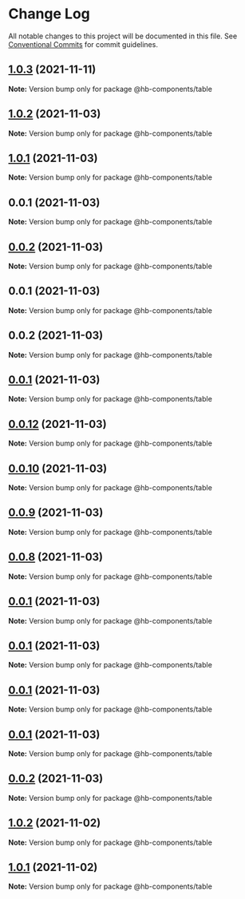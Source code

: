 # Change Log

All notable changes to this project will be documented in this file.
See [Conventional Commits](https://conventionalcommits.org) for commit guidelines.

## [1.0.3](https://github.com/hyw521/lernaComponents/compare/@hb-components/table@1.0.2...@hb-components/table@1.0.3) (2021-11-11)

**Note:** Version bump only for package @hb-components/table





## [1.0.2](https://github.com/hyw521/lernaComponents/compare/@hb-components/table@1.0.1...@hb-components/table@1.0.2) (2021-11-03)

**Note:** Version bump only for package @hb-components/table





## [1.0.1](https://github.com/hyw521/lernaComponents/compare/@hb-components/table@0.0.1...@hb-components/table@1.0.1) (2021-11-03)

**Note:** Version bump only for package @hb-components/table





## 0.0.1 (2021-11-03)

**Note:** Version bump only for package @hb-components/table





## [0.0.2](https://github.com/hyw521/lernaComponents/compare/@hb-components/table@0.0.1...@hb-components/table@0.0.2) (2021-11-03)

**Note:** Version bump only for package @hb-components/table





## 0.0.1 (2021-11-03)

**Note:** Version bump only for package @hb-components/table





## 0.0.2 (2021-11-03)

**Note:** Version bump only for package @hb-components/table





## [0.0.1](https://github.com/hyw521/lernaComponents/compare/@hb-components/table@0.0.12...@hb-components/table@0.0.1) (2021-11-03)

**Note:** Version bump only for package @hb-components/table





## [0.0.12](https://github.com/hyw521/lernaComponents/compare/@hb-components/table@0.0.10...@hb-components/table@0.0.12) (2021-11-03)

**Note:** Version bump only for package @hb-components/table





## [0.0.10](https://github.com/hyw521/lernaComponents/compare/@hb-components/table@0.0.9...@hb-components/table@0.0.10) (2021-11-03)

**Note:** Version bump only for package @hb-components/table





## [0.0.9](https://github.com/hyw521/lernaComponents/compare/@hb-components/table@0.0.8...@hb-components/table@0.0.9) (2021-11-03)

**Note:** Version bump only for package @hb-components/table





## [0.0.8](https://github.com/hyw521/lernaComponents/compare/@hb-components/table@0.0.1...@hb-components/table@0.0.8) (2021-11-03)

**Note:** Version bump only for package @hb-components/table





## [0.0.1](https://github.com/hyw521/lernaComponents/compare/@hb-components/table@0.0.1...@hb-components/table@0.0.1) (2021-11-03)

**Note:** Version bump only for package @hb-components/table





## [0.0.1](https://github.com/hyw521/lernaComponents/compare/@hb-components/table@0.0.1...@hb-components/table@0.0.1) (2021-11-03)

**Note:** Version bump only for package @hb-components/table





## [0.0.1](https://github.com/hyw521/lernaComponents/compare/@hb-components/table@0.0.1...@hb-components/table@0.0.1) (2021-11-03)

**Note:** Version bump only for package @hb-components/table





## [0.0.1](https://github.com/hyw521/lernaComponents/compare/@hb-components/table@0.0.2...@hb-components/table@0.0.1) (2021-11-03)

**Note:** Version bump only for package @hb-components/table





## [0.0.2](https://github.com/hyw521/lernaComponents/compare/@hb-components/table@1.0.2...@hb-components/table@0.0.2) (2021-11-03)

**Note:** Version bump only for package @hb-components/table





## [1.0.2](https://github.com/hyw521/lernaComponents/compare/@hb-components/table@1.0.1...@hb-components/table@1.0.2) (2021-11-02)

**Note:** Version bump only for package @hb-components/table





## [1.0.1](https://github.com/hyw521/lernaComponents/compare/@hb-components/table@1.0.1...@hb-components/table@1.0.1) (2021-11-02)

**Note:** Version bump only for package @hb-components/table
